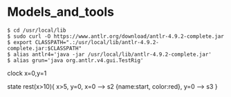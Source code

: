 # Models_and_tools
```
$ cd /usr/local/lib
$ sudo curl -O https://www.antlr.org/download/antlr-4.9.2-complete.jar
$ export CLASSPATH=".:/usr/local/lib/antlr-4.9.2-complete.jar:$CLASSPATH"
$ alias antlr4='java -jar /usr/local/lib/antlr-4.9.2-complete.jar'
$ alias grun='java org.antlr.v4.gui.TestRig'
```

clock x=0,y=1

state rest(x>10){
    x>5, y=0, x=0 --> s2 {name:start, color:red},
    y=0 --> s3
}






